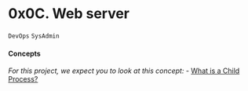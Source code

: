 # 0x0C. Web server

`DevOps`  `SysAdmin`


#### Concepts

_For this project, we expect you to look at this concept:_
	- [What is a Child Process?](https://alx-intranet.hbtn.io/concepts/110)


